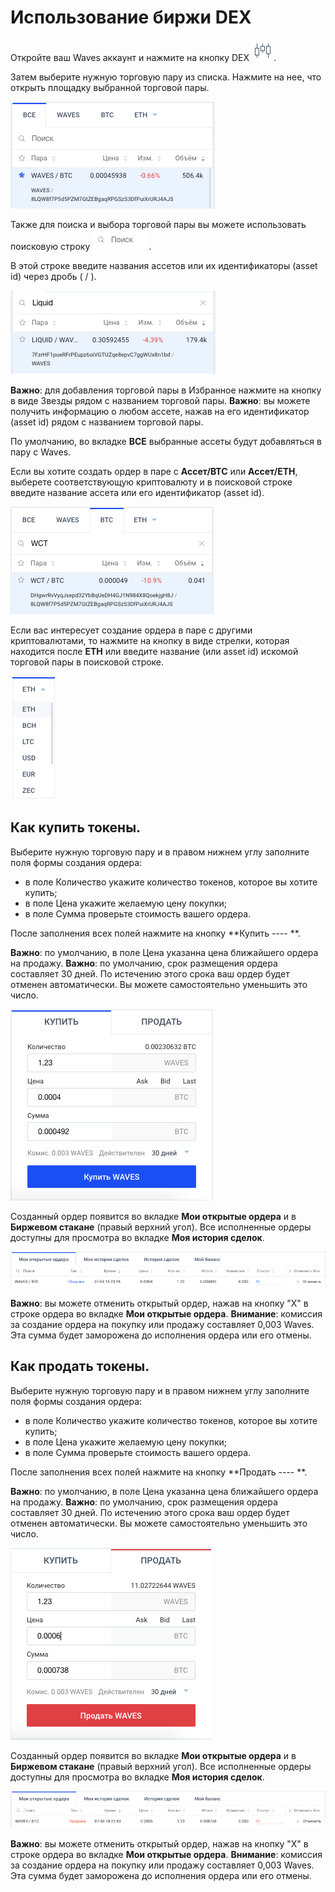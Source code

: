 # Использование биржи DEX

Откройте ваш Waves аккаунт и нажмите на кнопку DEX ![](/ru/_assets/dex_01.png).

Затем выберите нужную торговую пару из списка. Нажмите на нее, что открыть площадку выбранной торговой пары.

![](/ru/_assets/dex_02.png)

Также для поиска и выбора торговой пары вы можете использовать поисковую строку  ![](/ru/_assets/dex_03.png).

В этой строке введите названия ассетов или их идентификаторы (asset id) через дробь ( / ).

![](/ru/_assets/dex_04.png)

**Важно**: для добавления торговой пары в Избранное нажмите на кнопку в виде Звезды рядом с названием торговой пары.
**Важно**: вы можете получить информацию о любом ассете, нажав на его идентификатор (asset id) рядом с названием торговой пары.

По умолчанию, во вкладке **ВСЕ** выбранные ассеты будут добавляться в пару с Waves.

Если вы хотите создать ордер в паре с **Ассет/BTC** или **Ассет/ETH**, выберете соответствующую криптовалюту и в поисковой строке введите название ассета или его идентификатор (asset id).

![](/ru/_assets/dex_05.png)

Если вас интересует создание ордера в паре с другими криптовалютами, то нажмите на кнопку в виде стрелки, которая находится после **ETH** или введите название (или asset id) искомой торговой пары в поисковой строке.

![](/ru/_assets/dex_05_1.png)

## **Как купить токены.**

Выберите нужную торговую пару и в правом нижнем углу заполните поля формы создания ордера:

- в поле Количество укажите количество токенов, которое вы хотите купить;
- в поле Цена укажите желаемую цену покупки;
- в поле Сумма проверьте стоимость вашего ордера.

После заполнения всех полей нажмите на кнопку **Купить ---- **.

**Важно**: по умолчанию, в поле Цена указанна цена ближайшего ордера на продажу.
**Важно**: по умолчанию, срок размещения ордера составляет 30 дней. По истечению этого срока ваш ордер будет отменен автоматически. Вы можете самостоятельно уменьшить это число.

![](/ru/_assets/dex_06.png)

Созданный ордер появится во вкладке **Мои открытые ордера** и в **Биржевом стакане** (правый верхний угол).
Все исполненные ордеры доступны для просмотра во вкладке **Моя история сделок**.

![](/ru/_assets/dex_06_1.png)

**Важно**: вы можете отменить открытый ордер, нажав на кнопку "X" в строке ордера во вкладке **Мои открытые ордера**.
**Внимание**: комиссия за создание ордера на покупку или продажу составляет 0,003 Waves.
Эта сумма будет заморожена до исполнения ордера или его отмены.

## **Как продать токены.**

Выберите нужную торговую пару и в правом нижнем углу заполните поля формы создания ордера:

- в поле Количество укажите количество токенов, которое вы хотите купить;
- в поле Цена укажите желаемую цену покупки;
- в поле Сумма проверьте стоимость вашего ордера.

После заполнения всех полей нажмите на кнопку **Продать ---- **.

**Важно**: по умолчанию, в поле Цена указанна цена ближайшего ордера на продажу.
**Важно**: по умолчанию, срок размещения ордера составляет 30 дней. По истечению этого срока ваш ордер будет отменен автоматически. Вы можете самостоятельно уменьшить это число.

![](/ru/_assets/dex_09.png)

Созданный ордер появится во вкладке **Мои открытые ордера** и в **Биржевом стакане** (правый верхний угол).
Все исполненные ордеры доступны для просмотра во вкладке **Моя история сделок**.

![](/ru/_assets/dex_09_1.png)

**Важно**: вы можете отменить открытый ордер, нажав на кнопку "X" в строке ордера во вкладке **Мои открытые ордера**.
**Внимание**: комиссия за создание ордера на покупку или продажу составляет 0,003 Waves.
Эта сумма будет заморожена до исполнения ордера или его отмены.
